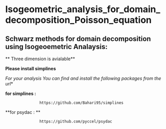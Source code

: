 # Isogeometric_analysis_for_domain_decomposition_Poisson_equation

## Schwarz methods for domain decomposition using Isogeoemetric Analaysis:

** Three dimension is avialable**

**Please install simplines**

*For your analysis You can find and install the following packages from the url**

**for simplines :**
                
                   https://github.com/Bahari95/simplines


**for psydac : **

                   https://github.com/pyccel/psydac
